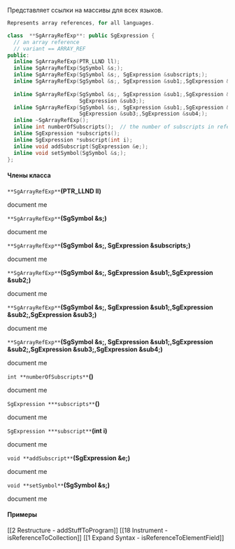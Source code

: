 Представляет ссылки на массивы для всех языков.

```cpp
Represents array references, for all languages.

class  **SgArrayRefExp**: public SgExpression {
  // an array reference
  // variant == ARRAY_REF
public:
  inline SgArrayRefExp(PTR_LLND ll);
  inline SgArrayRefExp(SgSymbol &s;);
  inline SgArrayRefExp(SgSymbol &s;, SgExpression &subscripts;);
  inline SgArrayRefExp(SgSymbol &s;, SgExpression &sub1;,SgExpression &sub2;);
  
  inline SgArrayRefExp(SgSymbol &s;, SgExpression &sub1;,SgExpression &sub2;,
                       SgExpression &sub3;);  
  inline SgArrayRefExp(SgSymbol &s;, SgExpression &sub1;,SgExpression &sub2;,
                       SgExpression &sub3;,SgExpression &sub4;);
  inline ~SgArrayRefExp();
  inline int numberOfSubscripts();  // the number of subscripts in reference
  inline SgExpression *subscripts();
  inline SgExpression *subscript(int i);
  inline void addSubscript(SgExpression &e;);
  inline void setSymbol(SgSymbol &s;);
};
```
#### Члены класса
`**SgArrayRefExp**`**(PTR_LLND ll)**

document me

`**SgArrayRefExp**`**(SgSymbol &s;)**

document me

`**SgArrayRefExp**`**(SgSymbol &s;, SgExpression &subscripts;)**

document me

`**SgArrayRefExp**`**(SgSymbol &s;, SgExpression &sub1;,SgExpression &sub2;)**

document me

`**SgArrayRefExp**`**(SgSymbol &s;, SgExpression &sub1;,SgExpression &sub2;,SgExpression &sub3;)**

document me

`**SgArrayRefExp**`**(SgSymbol &s;, SgExpression &sub1;,SgExpression &sub2;,SgExpression &sub3;,SgExpression &sub4;)**

document me

`int **numberOfSubscripts**`**()**

document me

`SgExpression ***subscripts**`**()**

document me

`SgExpression ***subscript**`**(int i)**

document me

`void **addSubscript**`**(SgExpression &e;)**

document me

`void **setSymbol**`**(SgSymbol &s;)**

document me

#### Примеры
[[2 Restructure - addStuffToProgram]]
[[18 Instrument - isReferenceToCollection]]
[[1 Expand Syntax - isReferenceToElementField]]

